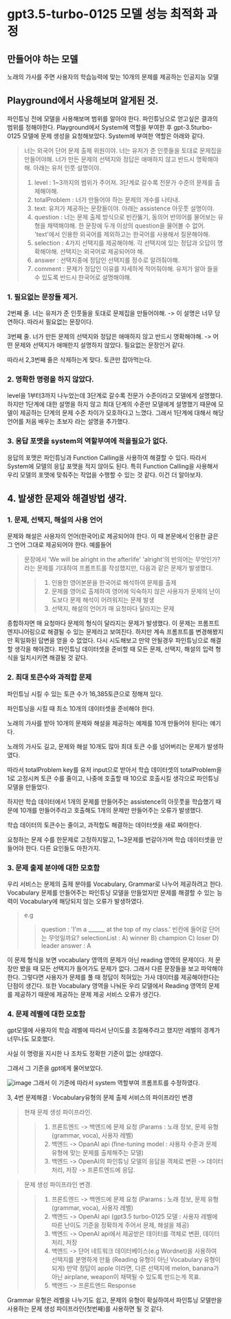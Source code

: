 # gpt3.5-turbo-0125 모델 성능 최적화 과정

## 만들어야 하는 모델
노래의 가사를 주면 사용자의 학습능력에 맞는 10개의 문제를 제공하는 인공지능 모델

## Playground에서 사용해보며 알게된 것.

파인튜닝 전에 모델을 사용해보며 범위를 알아야 한다. 파인튜닝으로 얻고싶은 결과의 범위를 정해야한다.
Playground에서 System에 역할을 부여한 후 gpt-3.5turbo-0125 모델에 문제 생성을 요청해보았다.
System에 부여한 역할은 아래와 같다.

> 너는 외국어 단어 문제 출제 위원이야.
> 너는 유저가 준 인풋들을 토대로 문제집을 만들어야해.
> 너가 만든 문제의 선택지와 정답은 애매하지 않고 반드시 명확해야해.
> 아래는 유저 인풋 설명이야.
> 1. level : 1~3까지의 범위가 주어져. 3단계로 갈수록 전문가 수준의 문제를 출제해야해.
> 2. totalProblem : 너가 만들어야 하는 문제의 개수를 나타내.
> 3. text: 유저가 제공하는 문장들이야. 
> 아래는 assistence 아웃풋 설명이야.
> 1. question : 너는 문제 출제 방식으로 빈칸뚫기, 동의어 반의어를 물어보는 유형을 채택해야해. 한 문장에 두개 이상의 question을 물어볼 수 없어. 'text'에서 인용한 외국어를 제외하고는 한국어를 사용해서 질문해야해.
> 2. selection : 4가지 선택지를 제공해야해. 각 선택지에 있는 정답과 오답이 명확해야해. 선택지는 외국어로 제공되어야 해.
> 3. answer : 선택지중에 정답인 선택지를 정수로 알려줘야해.
> 4. comment : 문제가 정답인 이유를 자세하게 적어줘야해. 유저가 알아 들을 수 있도록 반드시 한국어로 설명해야해.

### 1. 필요없는 문장들 제거. 

2번째 줄. 너는 유저가 준 인풋들을 토대로 문제집을 만들어야해. -> 이 설명은 너무 당연하다. 따라서 필요없는 문장이다.

3번째 줄. 너가 만든 문제의 선택지와 정답은 애매하지 않고 반드시 명확해야해. -> 어떤 문제와 선택지가 애매한지 설명하지 않았다. 필요없는 문장인거 같다.

따라서 2,3번째 줄은 삭제하는게 맞다. 토큰만 잡아먹는다.

### 2. 명확한 명령을 하지 않았다.

level을 1부터3까지 나누었는데 3단계로 갈수록 전문가 수준이라고 모델에게 설명했다. 
하지만 1단계에 대한 설명을 하지 않고 최대 단계의 수준만 모델에게 설명했기 때문에 모델이 제공하는 단계의 문제 수준 차이가 모호하다고 느꼈다.
그래서 1단계에 대해서 해당 언어를 처음 배우는 초보자 라는 설명을 추가했다.

### 3. 응답 포맷을 system의 역할부여에 적을필요가 없다.

응답의 포맷은 파인튜닝과 Function Calling을 사용하여 해결할 수 있다.
따라서 System에 모델의 응답 포맷을 적지 않아도 된다.
특히 Function Calling을 사용해서 우리 모델의 포맷에 맞춰주는 작업을 수행할 수 있는 것 같다. 이건 더 알아보자.

## 4. 발생한 문제와 해결방법 생각.

### 1. 문제, 선택지, 해설의 사용 언어

문제와 해설은 사용자의 언어(한국어)로 제공되어야 한다. 이 때 본문에서 인용한 글은 그 언어 그대로 제공되어야 한다.
예를들어
> 문장에서 'We will be alright in the afterlife' 'alright'의 반의어는 무엇인가?
> 라는 문제를 기대하여 프롬프트를 작성했지만, 다음과 같은 문제가 발생했다.
>> 1. 인용한 영어본문을 한국어로 해석하여 문제를 출제
>> 2. 문제를 영어로 출제하여 영어에 익숙하지 않은 사용자가 문제의 난이도보다 문제 해석이 어려워지는 문제 발생
>> 3. 선택지, 해설의 언어가 매 요청마다 달라지는 문제

종합하자면 매 요청마다 문제의 형식이 달라지는 문제가 발생했다.
이 문제는 프롬프트 엔지니어링으로 해결될 수 있는 문제라고 보여진다. 하지만 계속 프롬프트를 변경해봤지만 획일화된 답변을 얻을 수 없었다.
다시 시도해보고 만약 안될경우 파인튜닝으로 해결할 생각을 해야겠다.
파인튜닝 데이터셋을 준비할 때 모든 문제, 선택지, 해설의 입력 형식을 일치시키면 해결될 것 같다.

### 2. 최대 토큰수와 과적합 문제

파인튜닝 시킬 수 있는 토큰 수가 16,385토큰으로 정해져 있다.

파인튜닝을 시킬 때 최소 10개의 데이터셋을 준비해야 한다.

노래의 가사를 받아 10개의 문제와 해설을 제공하는 예제를 10개 만들어야 된다는 얘기다.

노래의 가사도 길고, 문제와 해설 10개도 많아 최대 토큰 수를 넘어버리는 문제가 발생하였다.

따라서 totalProblem key를 유저 input으로 받아서 학습 데이터셋의 totalProblem을 1로 고정시켜 토큰 수를 줄이고, 나중에 호출할 때 10으로 호출시킬 생각으로 파인튜닝 모델을 만들었다.

하지만 학습 데이터에서 1개의 문제를 만들어주는 assistence의 아웃풋을 학습했기 때문에 10개를 만들어주라고 호출해도 1개의 문제만 만들어주는 오류가 발생했다.

학습 데이터의 토큰수는 줄이고, 과적합도 해결하는 데이터셋을 새로 짜야한다.

요청하는 문제 수를 한문제로 고정하지말고, 1~3문제를 번갈아가며 학습 데이터셋을 만들어야 한다. 다른 요인들도 마찬가지.

### 3. 문제 출제 분야에 대한 모호함

우리 서비스는 문제의 출제 분야를 Vocabulary, Grammar로 나누어 제공하려고 한다.
Vocabulary 문제를 만들어주는 파인튜닝 모델을 만들었지만 문제를 해결할 수 있는 능력이 Vocabulary에 해당되지 않는 오류가 발생하였다.

> e.g
>> question : 'I'm a ______ at the top of my class.' 빈칸에 들어갈 단어는 무엇일까요?
>> selectionList : A) winner B) champion C) loser D) leader
>> answer : A

이 문제 형식을 보면 vocabulary 영역의 문제가 아닌 reading 영역의 문제이다.
저 문장만 봤을 때 모든 선택지가 들어가도 문제가 없다. 그래서 다른 문장들을 보고 파악해야 한다.
그렇다면 사용자가 문제를 풀 때 정답이 적혀있는 가사 데이터를 제공해야한다는 단점이 생긴다.
또한 Vocabulary 영역을 나눠둔 우리 모델에서 Reading 영역의 문제를 제공하기 때문에 제공하는 문제 제공 서비스 오류가 생긴다.

### 4. 문제 레벨에 대한 모호함

gpt모델에 사용자의 학습 레벨에 따라서 난이도를 조절해주라고 했지만 레벨의 경계가 너무나도 모호했다.

사실 이 명령을 지시한 나 조차도 정확한 기준이 없는 상태였다.

그래서 그 기준을 gpt에게 물어보았다.

![image](https://github.com/lushlife99/MelLearn/assets/101994803/e0326f80-73a5-444d-a8fb-7a23f4a1d7a8)
그래서 이 기준에 따라서 system 역할부여 프롬프트를 수정하였다.


3, 4번 문제해결 : Vocabulary유형의 문제 출제 서비스의 파이프라인 변경

> 현재 문제 생성 파이프라인.
>> 1. 프론트엔드 -> 백엔드에 문제 요청 (Params : 노래 정보, 문제 유형(grammar, voca), 사용자 레벨)
>> 2. 백엔드 -> OpanAI api (fine-tuning model : 사용자 수준과 문제 유형에 맞는 문제를 출제해주는 모델)
>> 3. 백엔드 -> OpenAI의 파인튜닝 모델의 응답을 객체로 변환 -> 데이터 처리, 저장 -> 프론트엔드에 응답.

> 문제 생성 파이프라인 변경.
>> 1. 프론트엔드 -> 백엔드에 문제 요청 (Params : 노래 정보, 문제 유형(grammar, voca), 사용자 레벨)
>> 2. 백엔드 -> OpenAI api (gpt3.5 turbo-0125 모델 : 사용자 레벨에 따른 난이도 기준을 정확하게 주어서 문제, 해설을 제공)
>> 3. 백엔드 -> OpenAI api에서 제공받은 데이터를 객체로 변환, 데이터 처리, 저장
>> 4. 백엔드 -> 단어 네트워크 데이터베이스(e.g Wordnet)을 사용하여 선택지를 분명하게 만듦 (Reading 유형이 아닌 Vocabulary 유형이 되게)
>>            만약 정답이 apple 이라면, 다른 선택지에 melon, banana가 아닌 airplane, weapon이 채택될 수 있도록 만드는게 목표.
>> 5. 백엔드 -> 프론트엔드 Response

Grammar 유형은 레벨을 나누기도 쉽고, 문제의 유형이 확실하여서 파인튜닝 모델만을 사용하는 문제 생성 파이프라인(첫번째)를 사용하면 될 것 같다.

